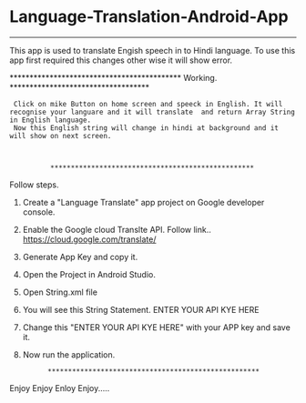 # Language-Translation-Android-App

***********************************************************************************
This app is used to translate Engish speech in to Hindi language.
To use this app first required this changes other wise it will show error.

*******************************************  Working. ***********************************

     Click on mike Button on home screen and speeck in English. It will recognise your languare and it will translate  and return Array String in English language.
     Now this English string will change in hindi at background and it will show on next screen.

              
              
              **************************************************
Follow steps.
1. Create  a "Language Translate" app project on Google developer console.
2. Enable the Google cloud Translte API. 
   Follow link..
                https://cloud.google.com/translate/
               
3. Generate App Key and copy it.
4. Open the Project in Android Studio.
5. Open String.xml file 
6. You will see this String Statement.
       <string name="mykey">ENTER YOUR API KYE HERE</string>
7. Change this "ENTER YOUR API KYE HERE" with your APP key and save it.
8. Now run the application.
            
             ****************************************************

Enjoy Enjoy Enloy Enjoy.....

    

